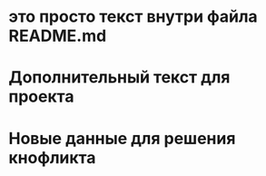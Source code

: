 # это просто текст внутри файла README.md

# Дополнительный текст для проекта

# Новые данные для решения кнофликта
